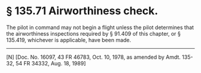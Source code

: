 # § 135.71   Airworthiness check.

The pilot in command may not begin a flight unless the pilot determines that the airworthiness inspections required by § 91.409 of this chapter, or § 135.419, whichever is applicable, have been made. 



---

[N] [Doc. No. 16097, 43 FR 46783, Oct. 10, 1978, as amended by Amdt. 135-32, 54 FR 34332, Aug. 18, 1989]




